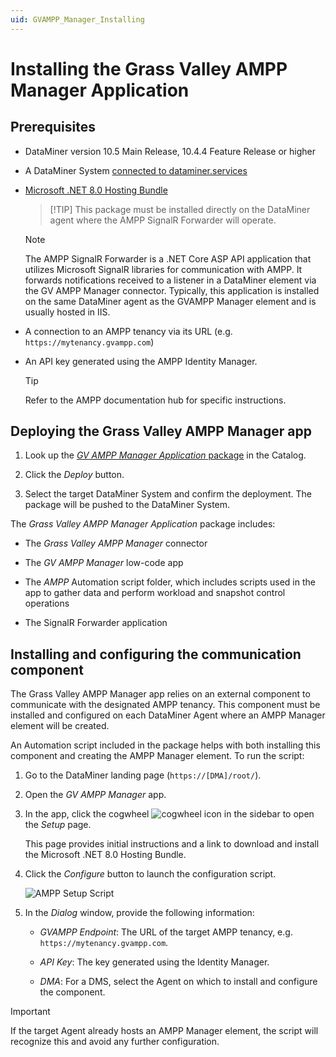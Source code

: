 ```yaml
---
uid: GVAMPP_Manager_Installing
---
```


# Installing the Grass Valley AMPP Manager Application

## Prerequisites

- DataMiner version 10.5 Main Release, 10.4.4 Feature Release or higher

- A DataMiner System [connected to dataminer.services](xref:Connecting_your_DataMiner_System_to_the_cloud)

- [Microsoft .NET 8.0 Hosting Bundle](https://dotnet.microsoft.com/en-us/download/dotnet/thank-you/runtime-aspnetcore-8.0.17-windows-hosting-bundle-installer)

   > [!TIP] This package must be installed directly on the DataMiner agent where the AMPP SignalR Forwarder will operate.

   > [!NOTE]
   > The AMPP SignalR Forwarder is a .NET Core ASP API application that utilizes Microsoft SignalR libraries for communication with AMPP. It forwards notifications received to a listener in a DataMiner element via the GV AMPP Manager connector. Typically, this application is installed on the same DataMiner agent as the GVAMPP Manager element and is usually hosted in IIS.

- A connection to an AMPP tenancy via its URL (e.g. `https://mytenancy.gvampp.com`)

- An API key generated using the AMPP Identity Manager.

  > [!TIP]
  > Refer to the AMPP documentation hub for specific instructions.

## Deploying the Grass Valley AMPP Manager app

1. Look up the [*GV AMPP Manager Application* package](https://catalog.dataminer.services/details/56870962-1ade-45d2-b7ac-2fbb84383307) in the Catalog.

1. Click the *Deploy* button.

1. Select the target DataMiner System and confirm the deployment. The package will be pushed to the DataMiner System.

The *Grass Valley AMPP Manager Application* package includes:

- The *Grass Valley AMPP Manager* connector

- The *GV AMPP Manager* low-code app

- The *AMPP* Automation script folder, which includes scripts used in the app to gather data and perform workload and snapshot control operations

- The SignalR Forwarder application

## Installing and configuring the communication component

The Grass Valley AMPP Manager app relies on an external component to communicate with the designated AMPP tenancy. This component must be installed and configured on each DataMiner Agent where an AMPP Manager element will be created.

An Automation script included in the package helps with both installing this component and creating the AMPP Manager element. To run the script:

1. Go to the DataMiner landing page (`https://[DMA]/root/`).

1. Open the *GV AMPP Manager* app.

1. In the app, click the cogwheel ![cogwheel](~/user-guide/images/GV_AMPP_Manager_Configuration_page.png) icon in the sidebar to open the *Setup* page.

   This page provides initial instructions and a link to download and install the Microsoft .NET 8.0 Hosting Bundle.

1. Click the *Configure* button to launch the configuration script.

   ![AMPP Setup Script](~/user-guide/images/GVAMPP_Setup_Script.png)

1. In the *Dialog* window, provide the following information:

   - *GVAMPP Endpoint*: The URL of the target AMPP tenancy, e.g. `https://mytenancy.gvampp.com`.

   - *API Key*: The key generated using the Identity Manager.

   - *DMA*: For a DMS, select the Agent on which to install and configure the component.

> [!IMPORTANT]
> If the target Agent already hosts an AMPP Manager element, the script will recognize this and avoid any further configuration.
